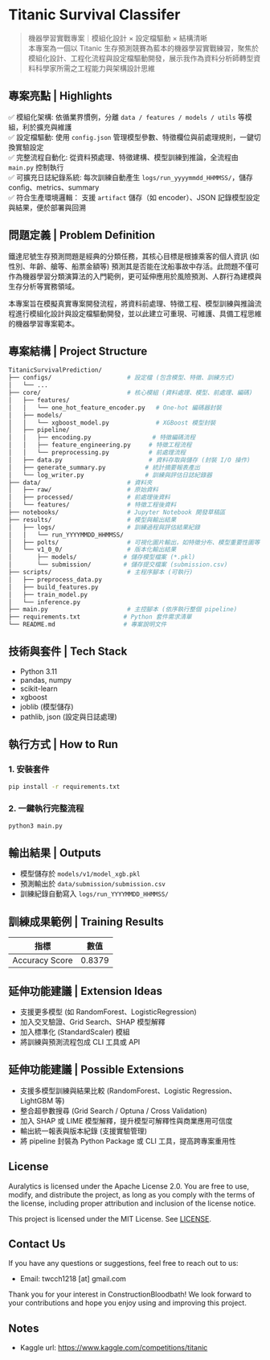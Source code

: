 # Titanic Survival Classifer

> 機器學習實戰專案｜模組化設計 × 設定檔驅動 × 結構清晰  
> 本專案為一個以 Titanic 生存預測競賽為藍本的機器學習實戰練習，聚焦於模組化設計、工程化流程與設定檔驅動開發，展示我作為資料分析師轉型資料科學家所需之工程能力與架構設計思維

## 專案亮點 | Highlights

✅ 模組化架構: 依循業界慣例，分離 `data / features / models / utils` 等模組，利於擴充與維護  
✅ 設定檔驅動: 使用 `config.json` 管理模型參數、特徵欄位與前處理規則，一鍵切換實驗設定  
✅ 完整流程自動化: 從資料預處理、特徵建構、模型訓練到推論，全流程由 `main.py` 控制執行  
✅ 可擴充日誌紀錄系統: 每次訓練自動產生 `logs/run_yyyymmdd_HHMMSS/`，儲存 config、metrics、summary  
✅ 符合生產環境邏輯： 支援 `artifact` 儲存（如 encoder）、JSON 記錄模型設定與結果，便於部署與回溯

## 問題定義 | Problem Definition

鐵達尼號生存預測問題是經典的分類任務，其核心目標是根據乘客的個人資訊 (如性別、年齡、艙等、船票金額等) 預測其是否能在沈船事故中存活。此問題不僅可作為機器學習分類演算法的入門範例，更可延伸應用於風險預測、人群行為建模與生存分析等實務領域。

本專案旨在模擬真實專案開發流程，將資料前處理、特徵工程、模型訓練與推論流程進行模組化設計與設定檔驅動開發，並以此建立可重現、可維護、具備工程思維的機器學習專案範本。

## 專案結構 | Project Structure

```bash
TitanicSurvivalPrediction/
├── configs/                     # 設定檔 (包含模型、特徵、訓練方式)
│   └── ...                     
├── core/                        # 核心模組 (資料處理、模型、前處理、編碼)
│   ├── features/
│   │   └── one_hot_feature_encoder.py   # One-hot 編碼器封裝
│   ├── models/
│   │   └── xgboost_model.py             # XGBoost 模型封裝
│   ├── pipeline/
│   │   ├── encoding.py                 # 特徵編碼流程
│   │   ├── feature_engineering.py     # 特徵工程流程
│   │   └── preprocessing.py           # 前處理流程
│   ├── data.py                        # 資料存取與儲存 (封裝 I/O 操作)
│   ├── generate_summary.py           # 統計摘要報表產出
│   └── log_writer.py                 # 訓練與評估日誌紀錄器
├── data/                        # 資料夾
│   ├── raw/                     # 原始資料
│   ├── processed/               # 前處理後資料
│   └── features/                # 特徵工程後資料
├── notebooks/                   # Jupyter Notebook 開發草稿區
├── results/                     # 模型與輸出結果
│   ├── logs/                    # 訓練過程與評估結果紀錄
│   │   └── run_YYYYMMDD_HHMMSS/
│   ├── polts/                   # 可視化圖片輸出，如特徵分布、模型重要性圖等
│   └── v1_0_0/                  # 版本化輸出結果
│       ├── models/             # 儲存模型檔案 (*.pkl)
│       └── submission/         # 儲存提交檔案 (submission.csv)
├── scripts/                     # 主程序腳本 (可執行)
│   ├── preprocess_data.py
│   ├── build_features.py
│   ├── train_model.py
│   └── inference.py
├── main.py                      # 主控腳本 (依序執行整個 pipeline)
├── requirements.txt            # Python 套件需求清單
└── README.md                   # 專案說明文件
```

## 技術與套件 | Tech Stack

- Python 3.11
- pandas, numpy
- scikit-learn
- xgboost
- joblib (模型儲存)
- pathlib, json (設定與日誌處理)

## 執行方式 | How to Run

### 1. 安裝套件

```bash
pip install -r requirements.txt
```

### 2. 一鍵執行完整流程

```bash
python3 main.py
```

## 輸出結果 | Outputs

- 模型儲存於 `models/v1/model_xgb.pkl`
- 預測輸出於 `data/submission/submission.csv`
- 訓練紀錄自動寫入 `logs/run_YYYYMMDD_HHMMSS/`

## 訓練成果範例 | Training Results

| 指標             | 數值     |
|----------------|--------|
| Accuracy Score | 0.8379 |

## 延伸功能建議 | Extension Ideas

- 支援更多模型 (如 RandomForest、LogisticRegression)
- 加入交叉驗證、Grid Search、SHAP 模型解釋
- 加入標準化 (StandardScaler) 模組
- 將訓練與預測流程包成 CLI 工具或 API

## 延伸功能建議 | Possible Extensions

- 支援多模型訓練與結果比較 (RandomForest、Logistic Regression、LightGBM 等)
- 整合超參數搜尋 (Grid Search / Optuna / Cross Validation)
- 加入 SHAP 或 LIME 模型解釋，提升模型可解釋性與商業應用可信度
- 輸出統一報表與版本紀錄 (支援實驗管理)
- 將 pipeline 封裝為 Python Package 或 CLI 工具，提高跨專案重用性

## License

Auralytics is licensed under the Apache License 2.0. You are free to use, modify, and distribute the project, as long as you comply with the terms of the license, including proper attribution and inclusion of the license notice.

This project is licensed under the MIT License. See [LICENSE](LICENSE).

## Contact Us

If you have any questions or suggestions, feel free to reach out to us:

- Email: twcch1218 [at] gmail.com

Thank you for your interest in ConstructionBloodbath! We look forward to your contributions and hope you enjoy using and improving this project.

## Notes

- Kaggle url: https://www.kaggle.com/competitions/titanic